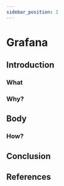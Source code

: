 ```yaml
---
sidebar_position: 2
---
```


 # Grafana

## Introduction
### What

### Why?

## Body
### How?

## Conclusion

## References
